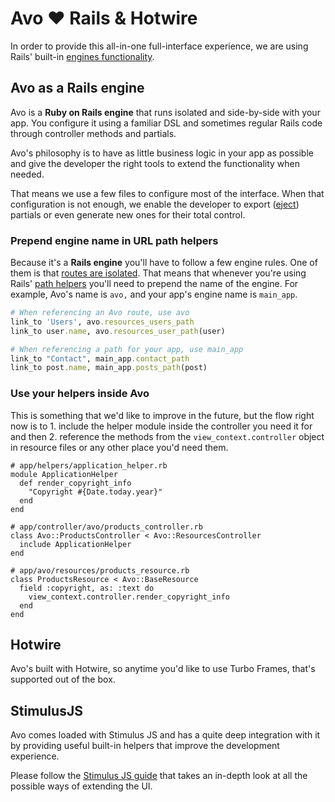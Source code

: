 # Avo ❤️ Rails & Hotwire

In order to provide this all-in-one full-interface experience, we are using Rails' built-in [engines functionality](https://guides.rubyonrails.org/engines.html).

## Avo as a Rails engine

Avo is a **Ruby on Rails engine** that runs isolated and side-by-side with your app. You configure it using a familiar DSL and sometimes regular Rails code through controller methods and partials.

Avo's philosophy is to have as little business logic in your app as possible and give the developer the right tools to extend the functionality when needed.

That means we use a few files to configure most of the interface. When that configuration is not enough, we enable the developer to export ([eject](./customization#eject-views)) partials or even generate new ones for their total control.

### Prepend engine name in URL path helpers

Because it's a **Rails engine** you'll have to follow a few engine rules. One of them is that [routes are isolated](https://guides.rubyonrails.org/engines.html#routes). That means that whenever you're using Rails' [path helpers](https://guides.rubyonrails.org/routing.html#generating-paths-and-urls-from-code) you'll need to prepend the name of the engine. For example, Avo's name is `avo,` and your app's engine name is `main_app`.

```ruby
# When referencing an Avo route, use avo
link_to 'Users', avo.resources_users_path
link_to user.name, avo.resources_user_path(user)

# When referencing a path for your app, use main_app
link_to "Contact", main_app.contact_path
link_to post.name, main_app.posts_path(post)
```

### Use your helpers inside Avo

This is something that we'd like to improve in the future, but the flow right now is to 1. include the helper module inside the controller you need it for and then 2. reference the methods from the `view_context.controller` object in resource files or any other place you'd need them.

```ruby{3-5,10,16}
# app/helpers/application_helper.rb
module ApplicationHelper
  def render_copyright_info
    "Copyright #{Date.today.year}"
  end
end

# app/controller/avo/products_controller.rb
class Avo::ProductsController < Avo::ResourcesController
  include ApplicationHelper
end

# app/avo/resources/products_resource.rb
class ProductsResource < Avo::BaseResource
  field :copyright, as: :text do
    view_context.controller.render_copyright_info
  end
end
```

## Hotwire

Avo's built with Hotwire, so anytime you'd like to use Turbo Frames, that's supported out of the box.

## StimulusJS

Avo comes loaded with Stimulus JS and has a quite deep integration with it by providing useful built-in helpers that improve the development experience.

Please follow the [Stimulus JS guide](./stimulus-integration.md ) that takes an in-depth look at all the possible ways of extending the UI.
